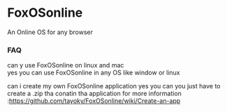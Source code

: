 # FoxOSonline
An Online OS for any browser
### FAQ
can y use FoxOSonline on linux and mac   
yes you can use FoxOSonline in any OS like window or linux   

can i create my own FoxOSonline application
yes you can you just have to create a .zip tha conatin tha application for more information :https://github.com/tayoky/FoxOSonline/wiki/Create-an-app

